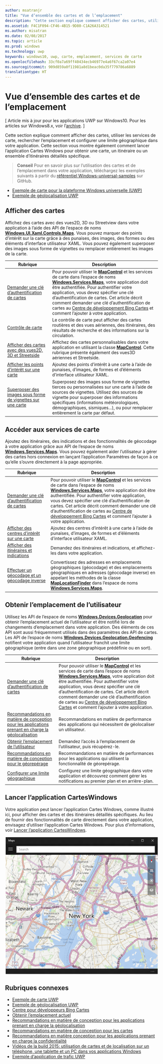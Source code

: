 ```yaml
---
author: msatranjr
title: "Vue d’ensemble des cartes et de l’emplacement"
description: "Cette section explique comment afficher des cartes, utiliser les services de carte, rechercher l’emplacement et configurer une limite géographique dans votre application. Cette section vous montre également comment lancer l’application Cartes Windows pour obtenir une carte, un itinéraire ou un ensemble d’itinéraires détaillés spécifique."
ms.assetid: F4C1F094-CF46-4B15-9D80-C1A26A314521
ms.author: misatran
ms.date: 02/08/2017
ms.topic: article
ms.prod: windows
ms.technology: uwp
keywords: windows10, uwp, carte, emplacement, services de carte
ms.openlocfilehash: 33cf0a7a69ff40434ecb46977e4a6f67ca2a07e4
ms.sourcegitcommit: 909d859a0f11981a8d1beac0da35f779786a6889
translationtype: HT
---
```

# <a name="maps-and-location-overview"></a>Vue d’ensemble des cartes et de l’emplacement


\[ Article mis à jour pour les applications UWP sur Windows10. Pour les articles sur Windows8.x, voir l’[archive](http://go.microsoft.com/fwlink/p/?linkid=619132). \]


Cette section explique comment afficher des cartes, utiliser les services de carte, rechercher l’emplacement et configurer une limite géographique dans votre application. Cette section vous montre également comment lancer l’application Cartes Windows pour obtenir une carte, un itinéraire ou un ensemble d’itinéraires détaillés spécifique.

> **Conseil**  Pour en savoir plus sur l’utilisation des cartes et de l’emplacement dans votre application, téléchargez les exemples suivants à partir du [référentiel Windows-universal-samples](http://go.microsoft.com/fwlink/p/?LinkId=619979) sur GitHub.
-   [Exemple de carte pour la plateforme Windows universelle (UWP)](http://go.microsoft.com/fwlink/p/?LinkId=619977)
-   [Exemple de géolocalisation UWP](http://go.microsoft.com/fwlink/p/?linkid=533278)

 

## <a name="display-maps"></a>Afficher des cartes


Affichez des cartes avec des vues2D, 3D ou Streetview dans votre application à l’aide des API de l’espace de noms [**Windows.UI.Xaml.Controls.Maps**](https://msdn.microsoft.com/library/windows/apps/dn610751). Vous pouvez marquer des points d’intérêt sur la carte grâce à des punaises, des images, des formes ou des éléments d’interface utilisateur XAML. Vous pouvez également superposer des images sous forme de vignettes ou remplacer entièrement les images de la carte.

| Rubrique | Description |
|-------|-------------|
| [Demander une clé d’authentification de cartes](authentication-key.md) | Pour pouvoir utiliser le [**MapControl**](https://msdn.microsoft.com/library/windows/apps/dn637004) et les services de carte dans l’espace de noms [**Windows.Services.Maps**](https://msdn.microsoft.com/library/windows/apps/dn636979), votre application doit être authentifiée. Pour authentifier votre application, vous devez spécifier une clé d’authentification de cartes. Cet article décrit comment demander une clé d’authentification de cartes au [Centre de développement Bing Cartes](https://www.bingmapsportal.com/) et comment l’ajouter à votre application. |
| [Contrôle de carte](controls-map.md) | Le contrôle de carte peut afficher des cartes routières et des vues aériennes, des itinéraires, des résultats de recherche et des informations sur la circulation. |
| [Afficher des cartes avec des vues2D, 3D et Streetside](display-maps.md) | Affichez des cartes personnalisables dans votre application en utilisant la classe [**MapControl**](https://msdn.microsoft.com/library/windows/apps/dn637004). Cette rubrique présente également des vues3D aériennes et Streetside. |
| [Afficher les points d’intérêt sur une carte](display-poi.md) | Ajoutez des points d’intérêt à une carte à l’aide de punaises, d’images, de formes et d’éléments d’interface utilisateur XAML. |
| [Superposer des images sous forme de vignettes sur une carte](overlay-tiled-images.md) | Superposez des images sous forme de vignettes tierces ou personnalisées sur une carte à l’aide de sources de vignettes. Utilisez des sources de vignette pour superposer des informations spécifiques (informations météorologiques, démographiques, sismiques...), ou pour remplacer entièrement la carte par défaut. |



## <a name="access-map-services"></a>Accéder aux services de carte

Ajoutez des itinéraires, des indications et des fonctionnalités de géocodage à votre application grâce aux API de l’espace de noms [**Windows.Services.Maps**](https://msdn.microsoft.com/library/windows/apps/dn636979). Vous pouvez également aider l’utilisateur à gérer des cartes hors connexion en lançant l’application Paramètres de façon à ce qu’elle s’ouvre directement à la page appropriée.

| Rubrique | Description |
|-----------------------------------------------------------|-----------------------------------------------------------------------------------------------------------------------------------------------------------------------------------------------------------------------------------------------------------------------------------------------------------------------------------------------|
| [Demander une clé d’authentification de cartes](authentication-key.md) | Pour pouvoir utiliser le [**MapControl**](https://msdn.microsoft.com/library/windows/apps/dn637004) et les services de carte dans l’espace de noms [**Windows.Services.Maps**](https://msdn.microsoft.com/library/windows/apps/dn636979), votre application doit être authentifiée. Pour authentifier votre application, vous devez spécifier une clé d’authentification de cartes. Cet article décrit comment demander une clé d’authentification de cartes au [Centre de développement Bing Cartes](https://www.bingmapsportal.com/) et comment l’ajouter à votre application. |
| [Afficher des centres d’intérêt sur une carte](display-poi.md) | Ajoutez des centres d’intérêt à une carte à l’aide de punaises, d’images, de formes et d’éléments d’interface utilisateur XAML. |
| [Afficher des itinéraires et indications](routes-and-directions.md) | Demandez des itinéraires et indications, et affichez-les dans votre application. |
| [Effectuer un géocodage et un géocodage inverse](geocoding.md) | Convertissez des adresses en emplacements géographiques (géocodage) et des emplacements géographiques en adresses (géocodage inverse) en appelant les méthodes de la classe [**MapLocationFinder**](https://msdn.microsoft.com/library/windows/apps/dn627550) dans l’espace de noms [**Windows.Services.Maps**](https://msdn.microsoft.com/library/windows/apps/dn636979). |


## <a name="get-the-users-location"></a>Obtenir l’emplacement de l’utilisateur

Utilisez les API de l’espace de noms [**Windows.Devices.Geolocation**](https://msdn.microsoft.com/library/windows/apps/br225603) pour obtenir l’emplacement actuel de l’utilisateur et être notifié lors de changements d’emplacement dans votre application. Des éléments de ces API sont aussi fréquemment utilisés dans des paramètres des API de cartes. Les API de l’espace de noms [**Windows.Devices.Geolocation.Geofencing**](https://msdn.microsoft.com/library/windows/apps/dn263744) notifient votre application quand l’utilisateur franchit une limite géographique (entre dans une zone géographique prédéfinie ou en sort).

| Rubrique | Description |
|-------------------------------------------------------------------|---------------------------------------------------------------------------------------------------------------------------------------------------------------------------------------------------------------------------------------------------------------------------------------------------------------------------------------------------------------------------------------------------------------------------------------------------------------------------------------|
| [Demander une clé d’authentification de cartes](authentication-key.md) | Pour pouvoir utiliser le [**MapControl**](https://msdn.microsoft.com/library/windows/apps/dn637004) et les services de carte dans l’espace de noms [**Windows.Services.Maps**](https://msdn.microsoft.com/library/windows/apps/dn636979), votre application doit être authentifiée. Pour authentifier votre application, vous devez spécifier une clé d’authentification de cartes. Cet article décrit comment demander une clé d’authentification de cartes au [Centre de développement Bing Cartes](https://www.bingmapsportal.com/) et comment l’ajouter à votre application. |
| [Recommandations en matière de conception pour les applications prenant en charge la géolocalisation](guidelines-and-checklist-for-detecting-location.md) | Recommandations en matière de performance des applications qui nécessitent de géolocaliser un utilisateur. |
| [Obtenir l’emplacement de l’utilisateur](get-location.md) | Demandez l’accès à l’emplacement de l’utilisateur, puis récupérez-le. |
| [Recommandations en matière de conception pour le géorepérage](guidelines-for-geofencing.md) | Recommandations en matière de performances pour les applications qui utilisent la fonctionnalité de géorepérage. |
| [Configurer une limite géographique](set-up-a-geofence.md) | Configurez une limite géographique dans votre application et découvrez comment gérer les notifications au premier plan et en arrière-plan. |

## <a name="launch-the-windows-maps-app"></a>Lancer l’application CartesWindows

Votre application peut lancer l’application Cartes Windows, comme illustré ici, pour afficher des cartes et des itinéraires détaillés spécifiques. Au lieu de fournir des fonctionnalités de carte directement dans votre application, envisagez d’utiliser l’application Cartes Windows. Pour plus d’informations, voir [Lancer l’application CartesWindows](https://msdn.microsoft.com/library/windows/apps/mt228341).

![Exemple de l’application Cartes Windows.](images/mapnyc.png)

## <a name="related-topics"></a>Rubriques connexes

* [Exemple de carte UWP](http://go.microsoft.com/fwlink/p/?LinkId=619977)
* [Exemple de géolocalisation UWP](http://go.microsoft.com/fwlink/p/?linkid=533278)
* [Centre pour développeurs Bing Cartes](https://www.bingmapsportal.com/)
* [Obtenir l’emplacement actuel](get-location.md)
* [Recommandations en matière de conception pour les applications prenant en charge la géolocalisation](guidelines-and-checklist-for-detecting-location.md)
* [Recommandations en matière de conception pour les cartes](controls-map.md)
* [Recommandations en matière conception pour les applications prenant en charge la confidentialité](https://msdn.microsoft.com/library/windows/apps/hh768223)
* [Vidéos de la build 2015: utilisation de cartes et de localisation sur un téléphone, une tablette et un PC dans vos applications Windows](https://channel9.msdn.com/Events/Build/2015/2-757)
* [Exemple d’application de trafic UWP](http://go.microsoft.com/fwlink/p/?LinkId=619982)
